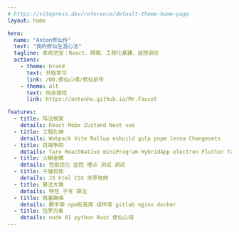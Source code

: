 ```yaml
---
# https://vitepress.dev/reference/default-theme-home-page
layout: home

hero:
  name: "Anton修仙传"
  text: "我的修仙生涯心法"
  tagline: 本命法宝：React、跨端、工程化基建、监控调优
  actions:
    - theme: brand
      text: 开始学习
      link: /00.修仙心得/修仙前传
    - theme: alt
      text: 玩会游戏
      link: https://antonhu.github.io/Mr.Faucet

features:
  - title: 阵法框架
    details: React Mobx Zustand Next vue
  - title: 工程化神
    details: Webpack Vite Rollup esbuild gulp pnpm lerna Changesets
  - title: 百端争鸣
    details: Taro ReactNative miniProgram HybridApp electron Flutter Tauri
  - title: 火眼金睛
    details: 性能优化 监控 埋点 测试 调试
  - title: 千锤百炼
    details: JS html CSS 天罗地网
  - title: 算法大乘
    details: 特性 手写 算法
  - title: 筑基巅峰
    details: 脚手架 npm私有库 组件库 gitlab nginx docker
  - title: 包罗万象
    details: node AI python Rust 修仙心得
---
```

